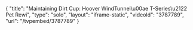 {
    "title": "Maintaining  Dirt Cup: Hoover WindTunnel\u00ae T-Series\u2122 Pet Rewi",
    "type": "solo",
    "layout": "iframe-static",
    "videoId": "3787789",
    "url": "\/tvpembed\/3787789"
}
